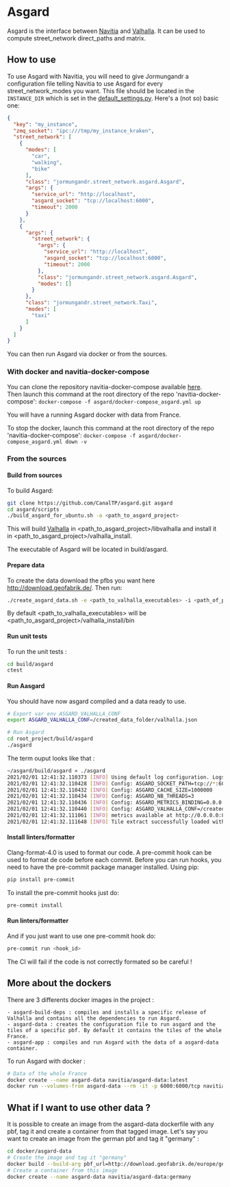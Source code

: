 # Asgard

Asgard is the interface between [Navitia](https://github.com/CanalTP/navitia) and [Valhalla](https://github.com/valhalla/valhalla). It can be used to compute street_network direct_paths and matrix.

## How to use

To use Asgard with Navitia, you will need to give Jormungandr a configuration file telling Navitia to use Asgard for every street_network_modes you want. This file should be located in the `INSTANCE_DIR` which is set in the [default_settings.py](https://github.com/CanalTP/navitia/blob/dev/source/jormungandr/jormungandr/default_settings.py#L9). Here's a (not so) basic one:

```json
{
  "key": "my_instance",
  "zmq_socket": "ipc:///tmp/my_instance_kraken",
  "street_network": [
    {
      "modes": [
        "car",
        "walking",
        "bike"
      ],
      "class": "jormungandr.street_network.asgard.Asgard",
      "args": {
        "service_url": "http://localhost",
        "asgard_socket": "tcp://localhost:6000",
        "timeout": 2000
      }
    },
    {
      "args": {
        "street_network": {
          "args": {
            "service_url": "http://localhost",
            "asgard_socket": "tcp://localhost:6000",
            "timeout": 2000
          },
          "class": "jormungandr.street_network.asgard.Asgard",
          "modes": []
        }
      },
      "class": "jormungandr.street_network.Taxi",
      "modes": [
        "taxi"
      ]
    }
  ]
}
```

You can then run Asgard via docker or from the sources.

### With docker and navitia-docker-compose

You can clone the repository navitia-docker-compose available [here](https://github.com/CanalTP/navitia-docker-compose).  
Then launch this command at the root directory of the repo 'navitia-docker-compose': 
`docker-compose -f asgard/docker-compose_asgard.yml up`

You will have a running Asgard docker with data from France.

To stop the docker, launch this command at the root directory of the repo 'navitia-docker-compose': 
`docker-compose -f asgard/docker-compose_asgard.yml down -v`

### From the sources

#### Build from sources

To build Asgard:
```bash
git clone https://github.com/CanalTP/asgard.git asgard
cd asgard/scripts
./build_asgard_for_ubuntu.sh -a <path_to_asgard_project>
```

This will build [Valhalla](https://github.com/valhalla/valhalla) in <path_to_asgard_project>/libvalhalla and install it in <path_to_asgard_project>/valhalla_install.

The executable of Asgard will be located in build/asgard.

#### Prepare data

To create the data download the pfbs you want here http://download.geofabrik.de/. Then run:
```bash
./create_asgard_data.sh -e <path_to_valhalla_executables> -i <path_of_pbf_dir> -o <path_of_output_dir>
```
By default <path_to_valhalla_executables> will be <path_to_asgard_project>/valhalla_install/bin

#### Run unit tests

To run the unit tests :
```bash
cd build/asgard
ctest
```

#### Run Aasgard

You should have now asgard compiled and a data ready to use.

```bash
# Export var env ASGARD_VALHALLA_CONF
export ASGARD_VALHALLA_CONF=/created_data_folder/valhalla.json

# Run Asgard
cd root_project/build/asgard
./asgard
```

The term ouput looks like that :

```bash
~/asgard/build/asgard » ./asgard
2021/02/01 12:41:32.110373 [INFO] Using default log configuration. Logs are going to std_out
2021/02/01 12:41:32.110428 [INFO] Config: ASGARD_SOCKET_PATH=tcp://*:6000
2021/02/01 12:41:32.110432 [INFO] Config: ASGARD_CACHE_SIZE=1000000
2021/02/01 12:41:32.110434 [INFO] Config: ASGARD_NB_THREADS=3
2021/02/01 12:41:32.110436 [INFO] Config: ASGARD_METRICS_BINDING=0.0.0.0:8080
2021/02/01 12:41:32.110440 [INFO] Config: ASGARD_VALHALLA_CONF=/created_data_folder/valhalla.json
2021/02/01 12:41:32.111061 [INFO] metrics available at http://0.0.0.0:8080/metrics
2021/02/01 12:41:32.111648 [INFO] Tile extract successfully loaded with tile count: 40
```

#### Install linters/formatter

Clang-format-4.0 is used to format our code.
A pre-commit hook can be used to format de code before each commit.
Before you can run hooks, you need to have the pre-commit package manager installed.
Using pip:
```bash
pip install pre-commit
```

To install the pre-commit hooks just do:
```bash
pre-commit install
```

#### Run linters/formatter

And if you just want to use one pre-commit hook do:
```bash
pre-commit run <hook_id>
```

The CI will fail if the code is not correctly formated so be careful !

## More about the dockers

There are 3 differents docker images in the project :

    - asgard-build-deps : compiles and installs a specific release of Valhalla and contains all the dependencies to run Asgard.
    - asgard-data : creates the configuration file to run asgard and the tiles of a specific pbf. By default it contains the tiles of the whole France.
    - asgard-app : compiles and run Asgard with the data of a asgard-data container.

To run Asgard with docker :
```bash
# Data of the whole France
docker create --name asgard-data navitia/asgard-data:latest
docker run --volumes-from asgard-data --rm -it -p 6000:6000/tcp navitia/asgard-app:latest
```

## What if I want to use other data ?

It is possible to create an image from the asgard-data dockerfile with any pbf, tag it and create a container from that tagged image.
Let's say you want to create an image from the german pbf and tag it "germany" :
```bash
cd docker/asgard-data
# Create the image and tag it "germany"
docker build --build-arg pbf_url=http://download.geofabrik.de/europe/germany-latest.osm.pbf -t navitia/asgard-data:germany .
# Create a container from this image
docker create --name asgard-data navitia/asgard-data:germany
```
